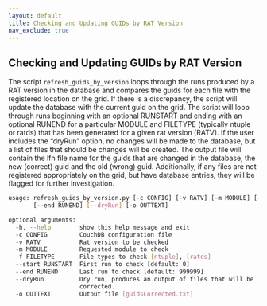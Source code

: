 ```yaml
---
layout: default
title: Checking and Updating GUIDs by RAT Version
nav_exclude: true
---
```


## Checking and Updating GUIDs by RAT Version

The script `refresh_guids_by_version` loops through the runs produced by a RAT version in the database and compares the guids for each file with the registered location on the grid. If there is a discrepancy, the script will update the database with the current guid on the grid. The script will loop through runs beginning with an optional RUNSTART and ending with an optional RUNEND for a particular MODULE and FILETYPE (typically ntuple or ratds) that has been generated for a given rat version (RATV). If the user includes the “dryRun” option, no changes will be made to the database, but a list of files that should be changes will be created. The output file will contain the lfn file name for the guids that are changed in the database, the new (correct) guid and the old (wrong) guid. Additionally, if any files are not registered appropriately on the grid, but have database entries, they will be flagged for further investigation.
```bash
usage: refresh_guids_by_version.py [-c CONFIG] [-v RATV] [-m MODULE] [-f FILETYPE] [--start RUNSTART]
       [--end RUNEND] [--dryRun] [-o OUTTEXT]

optional arguments:
  -h, --help        show this help message and exit
  -c CONFIG         CouchDB configuration file
  -v RATV           Rat version to be checked
  -m MODULE         Requested module to check
  -f FILETYPE       File types to check [ntuple], [ratds]
  --start RUNSTART  First run to check [default: 0]
  --end RUNEND      Last run to check [default: 999999]
  --dryRun          Dry run, produces an output of files that will be
                    corrected.
  -o OUTTEXT        Output file [guidsCorrected.txt]
  ```

